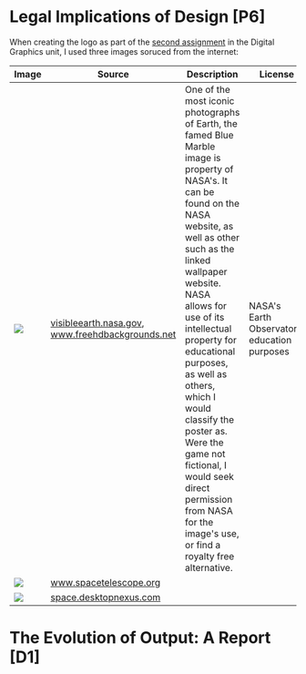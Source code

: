 # Legal Implications of Design [P6]

When creating the logo as part of the [second assignment](/btec/30.2) in the Digital Graphics unit, I used three images soruced from the internet:

| Image | Source | Description | License
|-|-|-|-|
| <img src="/btec/img/30.3.1.jpg"> | <a href="http://visibleearth.nasa.gov/view.php?id=57723">visibleearth.nasa.gov</a>, <a href="http://www.freehdbackgrounds.net/earth-space-wallpapers.htm">www.freehdbackgrounds.net</a> |  One of the most iconic photographs of Earth, the famed Blue Marble image is property of NASA's. It can be found on the NASA website, as well as other such as the linked wallpaper website. NASA allows for use of its intellectual property for educational purposes, as well as others, which I would classify the poster as. Were the game not fictional, I would seek direct permission from NASA for the image's use, or find a royalty free alternative. | NASA's Earth Observatory, education purposes |
| <img src="/btec/img/30.3.2.jpg"> | <a href="http://www.spacetelescope.org/images/heic0711a/">www.spacetelescope.org</a> | | |
| <img src="/btec/img/30.3.3.jpg"> | <a href="http://space.desktopnexus.com/wallpaper/1689517/">space.desktopnexus.com</a> | | |

# The Evolution of Output: A Report [D1]
